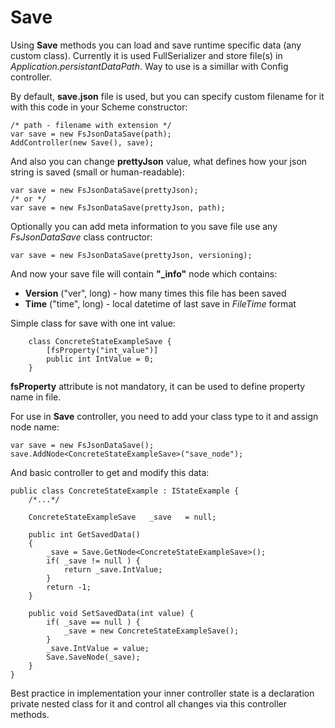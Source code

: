 # Save

Using **Save** methods you can load and save runtime specific data (any custom class). Currently it is used FullSerializer and store file(s) in *Application.persistantDataPath*. Way to use is a simillar with Config controller.

By default, **save.json** file is used, but you can specify custom filename for it with this code in your Scheme constructor:

```
/* path - filename with extension */
var save = new FsJsonDataSave(path);
AddController(new Save(), save);
```

And also you can change **prettyJson** value, what defines how your json string is saved (small or human-readable):

```
var save = new FsJsonDataSave(prettyJson);
/* or */
var save = new FsJsonDataSave(prettyJson, path);
```

Optionally you can add meta information to you save file use any *FsJsonDataSave* class contructor:

```
var save = new FsJsonDataSave(prettyJson, versioning);
```

And now your save file will contain **"_info"** node which contains:

- **Version** ("ver", long) - how many times this file has been saved 
- **Time** ("time", long) - local datetime of last save in *FileTime* format 

Simple class for save with one int value:

```
	class ConcreteStateExampleSave {
		[fsProperty("int_value")]
		public int IntValue = 0;
	}
```

**fsProperty** attribute is not mandatory, it can be used to define property name in file.  

For use in **Save** controller, you need to add your class type to it and assign node name:

```
var save = new FsJsonDataSave();
save.AddNode<ConcreteStateExampleSave>("save_node");
```

And basic controller to get and modify this data:

```
public class ConcreteStateExample : IStateExample {
	/*...*/
	
	ConcreteStateExampleSave   _save   = null;

	public int GetSavedData()
	{
		_save = Save.GetNode<ConcreteStateExampleSave>();
		if( _save != null ) {
			return _save.IntValue;
		}
		return -1;
	}

	public void SetSavedData(int value) {
		if( _save == null ) {
			_save = new ConcreteStateExampleSave();
		}
		_save.IntValue = value;
		Save.SaveNode(_save);
	}
}
```

Best practice in implementation your inner controller state is a declaration private nested class for it and control all changes via this controller methods.
